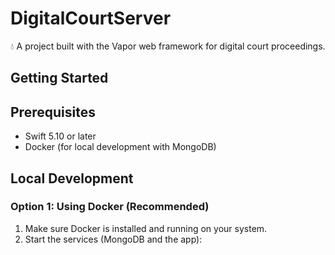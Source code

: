 # DigitalCourtServer

💧 A project built with the Vapor web framework for digital court proceedings.

## Getting Started

## Prerequisites
- Swift 5.10 or later
- Docker (for local development with MongoDB)

## Local Development

### Option 1: Using Docker (Recommended)

1. Make sure Docker is installed and running on your system.
2. Start the services (MongoDB and the app):